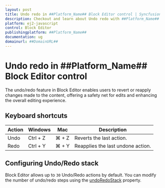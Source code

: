 ```yaml
---
layout: post
title: Undo redo in ##Platform_Name## Block Editor control | Syncfusion
description: Checkout and learn about Undo redo with ##Platform_Name## Block Editor control of Syncfusion Essential JS 2 and more.
platform: ej2-javascript
control: Block Editor
publishingplatform: ##Platform_Name##
documentation: ug
domainurl: ##DomainURL##
---
```


# Undo redo in ##Platform_Name## Block Editor control

The undo/redo feature in Block Editor enables users to revert or reapply changes made to the content, offering a safety net for edits and enhancing the overall editing experience.

## Keyboard shortcuts

| Action | Windows | Mac | Description |
|------------|--------------|---------|-----------------|
| Undo       | Ctrl + Z     | ⌘ + Z   | Reverts the last action. |
| Redo       | Ctrl + Y     | ⌘ + Y | Reapplies the last undone action. |

## Configuring Undo/Redo stack

Block Editor allows up to `30` Undo/Redo actions by default. You can modify the number of undo/redo steps using the [undoRedoStack](../api/blockeditor/#undoRedoStack) property.
